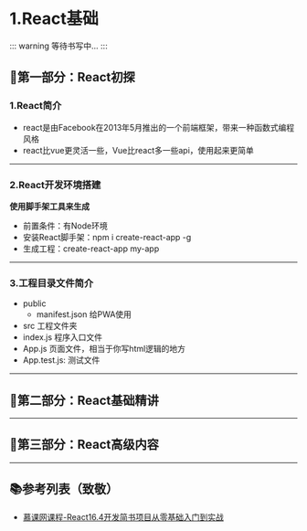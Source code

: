 # 1.React基础

::: warning
等待书写中...
:::

## 🍡第一部分：React初探

### 1.React简介

- react是由Facebook在2013年5月推出的一个前端框架，带来一种函数式编程风格
- react比vue更灵活一些，Vue比react多一些api，使用起来更简单

---

### 2.React开发环境搭建

**使用脚手架工具来生成**

- 前置条件：有Node环境
- 安装React脚手架：npm i create-react-app -g
- 生成工程：create-react-app my-app

---

### 3.工程目录文件简介

- public
  - manifest.json 给PWA使用
- src 工程文件夹
 - index.js 程序入口文件
 - App.js 页面文件，相当于你写html逻辑的地方
 - App.test.js: 测试文件


---

## 🥗第二部分：React基础精讲

---

## 🍝第三部分：React高级内容

---

## 📚参考列表（致敬）

- [慕课网课程-React16.4开发简书项目从零基础入门到实战](https://coding.imooc.com/class/229.html)

